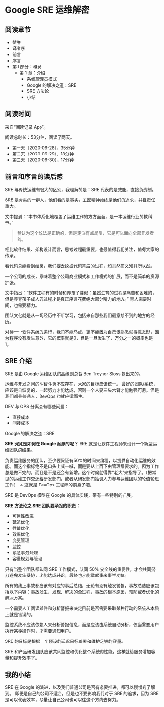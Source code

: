# Google SRE 运维解密

## 阅读章节

- 赞誉
- 译者序
- 前言
- 序言
- 第 I 部分：概览
  + 第 1 章：介绍
    + 系统管理员模式
    + Google 的解决之道：SRE
    + SRE 方法论
    + 小结

## 阅读时间

采自“阅读记录 App”。

阅读总时长：53分钟，阅读了两天。
- 第一天（2020-06-28），35分钟
- 第二天（2020-06-29），18分钟
- 第三天（2020-06-30），17分钟

## 前言和序言的读后感

SRE 与传统运维有很大的区别，我理解的是：SRE 代表的是效能，直接负责制。

SRE 是务实的一群人，他们看的是事实，工匠精神始终是他们的追求，并且责任重大。

文中提到：“本书体系化地覆盖了运维工作的方方面面，是一本运维行业的教科书。”
>我认为这个说法是正确的，但是定位有点局限，它是可以面向全部开发者的。

相比软件结果、架构设计而言，思考过程最重要，也最值得我们关注，值得大家的传承。

看代码只能看到结果，我们要去挖掘代码背后的过程，知其然而又知其所以然。

一个公司的成长，意味着整个公司商业模式和工作模式的扩展，而不是简单的资源扩张。

文中指出：“软件工程有的时候和养孩子类似：虽然生育的过程是痛苦和困难的，但是养育孩子成人的过程才是真正序言花费绝大部分精力的地方。”
育人需要时间，也需要精力。

团队文化就是从一切经历中不断学习，包括来自那些我们最意想不到的地方的经历。

对待一个软件系统的运行，我们不能马虎，更不能因为自己很熟悉就得意忘形，因为程序没有发生意外，它的概率就是0，但是一旦发生了，万分之一的概率也是1。

## SRE 介绍

SRE 是由 Google 运维团队的高级副总裁 Ben Treynor Sloss 提出来的。

运维与开发之间的斗智斗勇不应存在，大家的目标应该统一。
最好的团队/系统，应该是自恢复的，一起努力才能达成，否则一个人要三头六臂才能勉强可用。但是我们都是普通人，DevOps 也就应运而生。

DEV 与 OPS 分离会有哪些问题：
- 直接成本
- 间接成本

Google 的解决之道：SRE

**SRE 究竟是如何在 Google 起源的呢？**
SRE 就是让软件工程师来设计一个新型运维团队的结果。

负责运维服务的团队，至少要保证有50%的时间来编程，以提供自动化运维的效能。而这个指标绝不是口头上喊一喊，而是要从上而下由管理层要求的。因为工作总是做不完的，而且是不是还会有新增。这个时候就得靠“老大”来指导了。（把常见的运维工作交还给研发部门，或者从研发部门抽调人力参与运维团队的轮值轮班工作） -> 这就是 DevOps 工程师的前身了吧。

SRE 是 DevOps 模型在 Google 的具体实践，带有一些特别的扩展。

**SRE 方法论之 SRE 团队要承担的职责：**
- 可用性改进
- 延迟优化
- 性能优化
- 效率优化
- 变更管理
- 监控
- 紧急事务处理
- 容量规划与管理

只有当整个团队都认同 SRE 工作模式，认同 50% 安全线的重要性，才会共同努力避免发生妥协，才能达成共识，最终也才能做起事来事半功倍。

所有的线上事故都应该有对应的事后总结，无论有没有触发警报，事故总结应该包括以下内容：事故发生、发现、解决的全过程，事故的根本原因，预防或者优化的解决方案。

一个需要人工阅读邮件和分析警报来决定目前是否需要采取某种行动的系统从本质上就是错误的。

监控系统不应该依赖人来分析警报信息，而是应该由系统自动分析，仅当需要用户执行某种操作时，才需要通知用户。

SRE 的目标是根据一个预设的延迟目标部署和维护足够的容量。

SRE 和产品研发团队应该共同监控和优化整个系统的性能，这样就给服务增加容量和提升效率了。

## 我的小结

SRE 在 Google 的演进，以及我们普通公司是否有必要推进，都可以慢慢的了解到。
即便是自己的公司不适合，但是也不要影响我们对于 SRE 的追求，因为 SRE 是可以代表效率，尽量让自己公司也可以往这个方向去努力。

